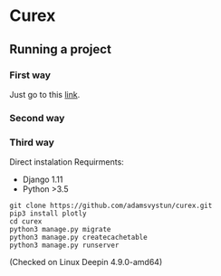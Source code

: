 # Curex

## Running a project

### First way

Just go to this [link](http://curex.svit.net).

### Second way

### Third way

Direct instalation
Requirments:
* Django 1.11
* Python >3.5

```
git clone https://github.com/adamsvystun/curex.git
pip3 install plotly
cd curex
python3 manage.py migrate
python3 manage.py createcachetable
python3 manage.py runserver
```

(Checked on Linux Deepin 4.9.0-amd64)
